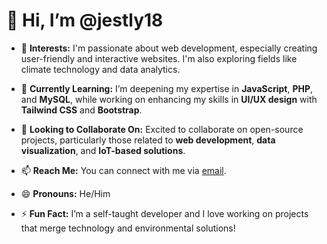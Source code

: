# 👋 Hi, I’m @jestly18

- 👀 **Interests:** I'm passionate about web development, especially creating user-friendly and interactive websites. I'm also exploring fields like climate technology and data analytics.
  
- 🌱 **Currently Learning:** I’m deepening my expertise in **JavaScript**, **PHP**, and **MySQL**, while working on enhancing my skills in **UI/UX design** with **Tailwind CSS** and **Bootstrap**.

- 💞️ **Looking to Collaborate On:** Excited to collaborate on open-source projects, particularly those related to **web development**, **data visualization**, and **IoT-based solutions**.

- 📫 **Reach Me:** You can connect with me via [email](mailto:moralesjestly7@gmail.com).

- 😄 **Pronouns:** He/Him

- ⚡ **Fun Fact:** I’m a self-taught developer and I love working on projects that merge technology and environmental solutions!

